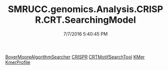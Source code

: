 ﻿---
title: SMRUCC.genomics.Analysis.CRISPR.CRT.SearchingModel
date: 7/7/2016 5:40:45 PM
---

[BoyerMooreAlgorithmSearcher](T-SMRUCC.genomics.Analysis.CRISPR.CRT.SearchingModel.BoyerMooreAlgorithmSearcher.html)
[CRISPR](T-SMRUCC.genomics.Analysis.CRISPR.CRT.SearchingModel.CRISPR.html)
[CRTMotifSearchTool](T-SMRUCC.genomics.Analysis.CRISPR.CRT.SearchingModel.CRTMotifSearchTool.html)
[KMer](T-SMRUCC.genomics.Analysis.CRISPR.CRT.SearchingModel.KMer.html)
[KmerProfile](T-SMRUCC.genomics.Analysis.CRISPR.CRT.SearchingModel.KmerProfile.html)

